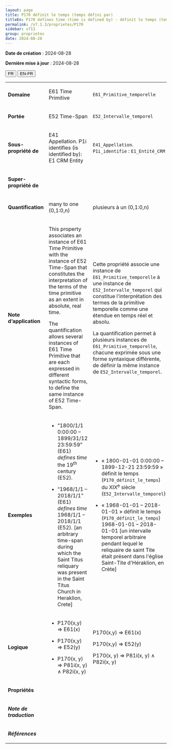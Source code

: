 ```yaml
---
layout: page
title: P170 définit le temps (temps défini par)
titleEn: P170 defines time (time is defined by) - définit le temps (temps défini par)
permalink: /v7.1.3/proprietes/P170
sidebar: v713
group: proprietes
date: 2024-08-28
---
```


**Date de création** : 2024-08-28

**Dernière mise à jour** : 2024-08-28

<div class="lang-buttons">
 <button id="fr" class="activate">FR</button>
 <button id="en-fr">EN-FR</button>
</div>

<table>
<tbody>
<tr>
<td><p><strong>Domaine</strong></p></td>
<td class="en">
<p>E61 Time Primitive</p>
</td>
<td>
<p><code class="language-plaintext highlighter-rouge">E61_Primitive_temporelle</code></p>
</td>
</tr>
<tr>
<td><p><strong>Portée</strong></p></td>
<td class="en">
<p>E52 Time-Span</p>
</td>
<td>
<p><code class="language-plaintext highlighter-rouge">E52_Intervalle_temporel</code></p>
</td>
</tr>
<tr>
<td><p><strong>Sous-propriété de</strong></p></td>
<td class="en">
<p>E41 Appellation. P1i identifies (is identified by): E1 CRM Entity</p>
</td>
<td>
<p><code class="language-plaintext highlighter-rouge">E41_Appellation</code>. <code class="language-plaintext highlighter-rouge">P1i_identifie</code> : <code class="language-plaintext highlighter-rouge">E1_Entité_CRM</code></p>
</td>
</tr>
<tr>
<td><p><strong>Super-propriété de</strong></p></td>
<td class="en">
</td>
<td>
</td>
</tr>
<tr>
<td><p><strong>Quantification</strong></p></td>
<td class="en">
<p>many to one (0,1:0,n) </p>
</td>
<td>
<p>plusieurs à un (0,1:0,n)</p>
</td>
</tr>
<tr>
<td><p><strong>Note d’application</strong></p></td>
<td class="en">
<p>This property associates an instance of E61 Time Primitive with the instance of E52 Time-Span that constitutes the interpretation of the terms of the time primitive as an extent in absolute, real time. </p>
<p>The quantification allows several instances of E61 Time Primitive that are each expressed in different syntactic forms, to define the same instance of E52 Time-Span.</p>
</td>
<td>
<p>Cette propriété associe une instance de <code class="language-plaintext highlighter-rouge">E61_Primitive_temporelle</code> à une instance de <code class="language-plaintext highlighter-rouge">E52_Intervalle_temporel</code> qui constitue l'interprétation des termes de la primitive temporelle comme une étendue en temps réel et absolu.</p>
<p>La quantification permet à plusieurs instances de <code class="language-plaintext highlighter-rouge">E61_Primitive_temporelle</code>, chacune exprimée sous une forme syntaxique différente, de définir la même instance de <code class="language-plaintext highlighter-rouge">E52_Intervalle_temporel</code>.</p>
</td>
</tr>
<tr>
<td><p><strong>Exemples</strong></p></td>
<td class="en">
<ul>
<li><p>“1800/1/1 0:00:00 – 1899/31/12 23:59:59” (E61) <em>defines time</em> the 19<sup>th</sup> century (E52).</p>
</li>
<li><p>“1968/1/1 – 2018/1/1” (E61) <em>defines time</em> 1968/1/1 – 2018/1/1 (E52). [an arbitrary time-span during which the Saint Titus reliquary was present in the Saint Titus Church in Heraklion, Crete]</p>
</li>
</ul>
</td>
<td>
<ul>
<li><p>« 1800-01-01 0:00:00 – 1899-12-21 23:59:59 » définit le temps (<code class="language-plaintext highlighter-rouge">P170_définit_le_temps</code>) du XIX<sup>e</sup> siècle (<code class="language-plaintext highlighter-rouge">E52_Intervalle_temporel</code>)</p>
</li>
<li><p>« 1968-01-01 – 2018-01-01 » définit le temps (<code class="language-plaintext highlighter-rouge">P170_définit_le_temps</code>) 1968-01-01 – 2018-01-01 [un intervalle temporel arbitraire pendant lequel le reliquaire de saint Tite était présent dans l'église Saint-Tite d'Héraklion, en Crète]</p>
</li>
</ul>
</td>
</tr>
<tr>
<td><p><strong>Logique</strong></p></td>
<td class="en">
<ul>
<li><p>P170(x,y) ⇒ E61(x)</p>
</li>
<li><p>P170(x,y) ⇒ E52(y)</p>
</li>
<li><p>P170(x, y) ⇒ P81i(x, y) ∧ P82i(x, y)</p>
</li>
</ul>
</td>
<td>
<p>P170(x,y) ⇒ E61(x)</p>
<p>P170(x,y) ⇒ E52(y)</p>
<p>P170(x, y) ⇒ P81i(x, y) ∧ P82i(x, y)</p>
</td>
</tr>
<tr>
<td><p><strong>Propriétés</strong></p></td>
<td class="en">
</td>
<td>
</td>
</tr>
<tr>
<td><p><strong><em>Note de traduction</em></strong></p></td>
<td colspan="2">
</td>
</tr>
<tr>
<td><p><strong><em>Références</em></strong></p></td>
<td colspan="2">
<p><em></em></p>
</td>
</tr>
</tbody>
</table>
